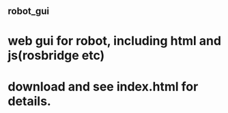 ## robot_gui

# web gui for robot, including html and js(rosbridge etc)

# download and see index.html for details.

